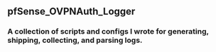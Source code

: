 ## pfSense_OVPNAuth_Logger

### A collection of scripts and configs I wrote for generating, shipping, collecting, and parsing logs.
